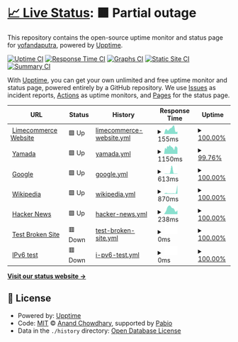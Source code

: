 # [📈 Live Status](https://yofandaputra.github.io/upptime): <!--live status--> **🟧 Partial outage**

This repository contains the open-source uptime monitor and status page for [yofandaputra](https://yofandaputra.github.io/upptime), powered by [Upptime](https://github.com/upptime/upptime).

[![Uptime CI](https://github.com/yofandaputra/upptime/workflows/Uptime%20CI/badge.svg)](https://github.com/yofandaputra/upptime/actions?query=workflow%3A%22Uptime+CI%22)
[![Response Time CI](https://github.com/yofandaputra/upptime/workflows/Response%20Time%20CI/badge.svg)](https://github.com/yofandaputra/upptime/actions?query=workflow%3A%22Response+Time+CI%22)
[![Graphs CI](https://github.com/yofandaputra/upptime/workflows/Graphs%20CI/badge.svg)](https://github.com/yofandaputra/upptime/actions?query=workflow%3A%22Graphs+CI%22)
[![Static Site CI](https://github.com/yofandaputra/upptime/workflows/Static%20Site%20CI/badge.svg)](https://github.com/yofandaputra/upptime/actions?query=workflow%3A%22Static+Site+CI%22)
[![Summary CI](https://github.com/yofandaputra/upptime/workflows/Summary%20CI/badge.svg)](https://github.com/yofandaputra/upptime/actions?query=workflow%3A%22Summary+CI%22)

With [Upptime](https://upptime.js.org), you can get your own unlimited and free uptime monitor and status page, powered entirely by a GitHub repository. We use [Issues](https://github.com/yofandaputra/upptime/issues) as incident reports, [Actions](https://github.com/yofandaputra/upptime/actions) as uptime monitors, and [Pages](https://yofandaputra.github.io/upptime) for the status page.

<!--start: status pages-->
<!-- This summary is generated by Upptime (https://github.com/upptime/upptime) -->
<!-- Do not edit this manually, your changes will be overwritten -->
<!-- prettier-ignore -->
| URL | Status | History | Response Time | Uptime |
| --- | ------ | ------- | ------------- | ------ |
| <img alt="" src="https://icons.duckduckgo.com/ip3/www.limecommerce.com.ico" height="13"> [Limecommerce Website](https://www.limecommerce.com/) | 🟩 Up | [limecommerce-website.yml](https://github.com/yofandaputra/upptime/commits/HEAD/history/limecommerce-website.yml) | <details><summary><img alt="Response time graph" src="./graphs/limecommerce-website/response-time-week.png" height="20"> 155ms</summary><br><a href="https://yofandaputra.github.io/upptime/history/limecommerce-website"><img alt="Response time 164" src="https://img.shields.io/endpoint?url=https%3A%2F%2Fraw.githubusercontent.com%2Fyofandaputra%2Fupptime%2FHEAD%2Fapi%2Flimecommerce-website%2Fresponse-time.json"></a><br><a href="https://yofandaputra.github.io/upptime/history/limecommerce-website"><img alt="24-hour response time 75" src="https://img.shields.io/endpoint?url=https%3A%2F%2Fraw.githubusercontent.com%2Fyofandaputra%2Fupptime%2FHEAD%2Fapi%2Flimecommerce-website%2Fresponse-time-day.json"></a><br><a href="https://yofandaputra.github.io/upptime/history/limecommerce-website"><img alt="7-day response time 155" src="https://img.shields.io/endpoint?url=https%3A%2F%2Fraw.githubusercontent.com%2Fyofandaputra%2Fupptime%2FHEAD%2Fapi%2Flimecommerce-website%2Fresponse-time-week.json"></a><br><a href="https://yofandaputra.github.io/upptime/history/limecommerce-website"><img alt="30-day response time 159" src="https://img.shields.io/endpoint?url=https%3A%2F%2Fraw.githubusercontent.com%2Fyofandaputra%2Fupptime%2FHEAD%2Fapi%2Flimecommerce-website%2Fresponse-time-month.json"></a><br><a href="https://yofandaputra.github.io/upptime/history/limecommerce-website"><img alt="1-year response time 164" src="https://img.shields.io/endpoint?url=https%3A%2F%2Fraw.githubusercontent.com%2Fyofandaputra%2Fupptime%2FHEAD%2Fapi%2Flimecommerce-website%2Fresponse-time-year.json"></a></details> | <details><summary><a href="https://yofandaputra.github.io/upptime/history/limecommerce-website">100.00%</a></summary><a href="https://yofandaputra.github.io/upptime/history/limecommerce-website"><img alt="All-time uptime 99.95%" src="https://img.shields.io/endpoint?url=https%3A%2F%2Fraw.githubusercontent.com%2Fyofandaputra%2Fupptime%2FHEAD%2Fapi%2Flimecommerce-website%2Fuptime.json"></a><br><a href="https://yofandaputra.github.io/upptime/history/limecommerce-website"><img alt="24-hour uptime 100.00%" src="https://img.shields.io/endpoint?url=https%3A%2F%2Fraw.githubusercontent.com%2Fyofandaputra%2Fupptime%2FHEAD%2Fapi%2Flimecommerce-website%2Fuptime-day.json"></a><br><a href="https://yofandaputra.github.io/upptime/history/limecommerce-website"><img alt="7-day uptime 100.00%" src="https://img.shields.io/endpoint?url=https%3A%2F%2Fraw.githubusercontent.com%2Fyofandaputra%2Fupptime%2FHEAD%2Fapi%2Flimecommerce-website%2Fuptime-week.json"></a><br><a href="https://yofandaputra.github.io/upptime/history/limecommerce-website"><img alt="30-day uptime 99.96%" src="https://img.shields.io/endpoint?url=https%3A%2F%2Fraw.githubusercontent.com%2Fyofandaputra%2Fupptime%2FHEAD%2Fapi%2Flimecommerce-website%2Fuptime-month.json"></a><br><a href="https://yofandaputra.github.io/upptime/history/limecommerce-website"><img alt="1-year uptime 99.95%" src="https://img.shields.io/endpoint?url=https%3A%2F%2Fraw.githubusercontent.com%2Fyofandaputra%2Fupptime%2FHEAD%2Fapi%2Flimecommerce-website%2Fuptime-year.json"></a></details>
| <img alt="" src="https://icons.duckduckgo.com/ip3/yamadabestid.com.ico" height="13"> [Yamada](https://yamadabestid.com/) | 🟩 Up | [yamada.yml](https://github.com/yofandaputra/upptime/commits/HEAD/history/yamada.yml) | <details><summary><img alt="Response time graph" src="./graphs/yamada/response-time-week.png" height="20"> 1150ms</summary><br><a href="https://yofandaputra.github.io/upptime/history/yamada"><img alt="Response time 1128" src="https://img.shields.io/endpoint?url=https%3A%2F%2Fraw.githubusercontent.com%2Fyofandaputra%2Fupptime%2FHEAD%2Fapi%2Fyamada%2Fresponse-time.json"></a><br><a href="https://yofandaputra.github.io/upptime/history/yamada"><img alt="24-hour response time 1120" src="https://img.shields.io/endpoint?url=https%3A%2F%2Fraw.githubusercontent.com%2Fyofandaputra%2Fupptime%2FHEAD%2Fapi%2Fyamada%2Fresponse-time-day.json"></a><br><a href="https://yofandaputra.github.io/upptime/history/yamada"><img alt="7-day response time 1150" src="https://img.shields.io/endpoint?url=https%3A%2F%2Fraw.githubusercontent.com%2Fyofandaputra%2Fupptime%2FHEAD%2Fapi%2Fyamada%2Fresponse-time-week.json"></a><br><a href="https://yofandaputra.github.io/upptime/history/yamada"><img alt="30-day response time 1130" src="https://img.shields.io/endpoint?url=https%3A%2F%2Fraw.githubusercontent.com%2Fyofandaputra%2Fupptime%2FHEAD%2Fapi%2Fyamada%2Fresponse-time-month.json"></a><br><a href="https://yofandaputra.github.io/upptime/history/yamada"><img alt="1-year response time 1128" src="https://img.shields.io/endpoint?url=https%3A%2F%2Fraw.githubusercontent.com%2Fyofandaputra%2Fupptime%2FHEAD%2Fapi%2Fyamada%2Fresponse-time-year.json"></a></details> | <details><summary><a href="https://yofandaputra.github.io/upptime/history/yamada">99.76%</a></summary><a href="https://yofandaputra.github.io/upptime/history/yamada"><img alt="All-time uptime 88.11%" src="https://img.shields.io/endpoint?url=https%3A%2F%2Fraw.githubusercontent.com%2Fyofandaputra%2Fupptime%2FHEAD%2Fapi%2Fyamada%2Fuptime.json"></a><br><a href="https://yofandaputra.github.io/upptime/history/yamada"><img alt="24-hour uptime 98.31%" src="https://img.shields.io/endpoint?url=https%3A%2F%2Fraw.githubusercontent.com%2Fyofandaputra%2Fupptime%2FHEAD%2Fapi%2Fyamada%2Fuptime-day.json"></a><br><a href="https://yofandaputra.github.io/upptime/history/yamada"><img alt="7-day uptime 99.76%" src="https://img.shields.io/endpoint?url=https%3A%2F%2Fraw.githubusercontent.com%2Fyofandaputra%2Fupptime%2FHEAD%2Fapi%2Fyamada%2Fuptime-week.json"></a><br><a href="https://yofandaputra.github.io/upptime/history/yamada"><img alt="30-day uptime 99.94%" src="https://img.shields.io/endpoint?url=https%3A%2F%2Fraw.githubusercontent.com%2Fyofandaputra%2Fupptime%2FHEAD%2Fapi%2Fyamada%2Fuptime-month.json"></a><br><a href="https://yofandaputra.github.io/upptime/history/yamada"><img alt="1-year uptime 88.11%" src="https://img.shields.io/endpoint?url=https%3A%2F%2Fraw.githubusercontent.com%2Fyofandaputra%2Fupptime%2FHEAD%2Fapi%2Fyamada%2Fuptime-year.json"></a></details>
| <img alt="" src="https://icons.duckduckgo.com/ip3/www.google.com.ico" height="13"> [Google](https://www.google.com) | 🟩 Up | [google.yml](https://github.com/yofandaputra/upptime/commits/HEAD/history/google.yml) | <details><summary><img alt="Response time graph" src="./graphs/google/response-time-week.png" height="20"> 613ms</summary><br><a href="https://yofandaputra.github.io/upptime/history/google"><img alt="Response time 123" src="https://img.shields.io/endpoint?url=https%3A%2F%2Fraw.githubusercontent.com%2Fyofandaputra%2Fupptime%2FHEAD%2Fapi%2Fgoogle%2Fresponse-time.json"></a><br><a href="https://yofandaputra.github.io/upptime/history/google"><img alt="24-hour response time 78" src="https://img.shields.io/endpoint?url=https%3A%2F%2Fraw.githubusercontent.com%2Fyofandaputra%2Fupptime%2FHEAD%2Fapi%2Fgoogle%2Fresponse-time-day.json"></a><br><a href="https://yofandaputra.github.io/upptime/history/google"><img alt="7-day response time 613" src="https://img.shields.io/endpoint?url=https%3A%2F%2Fraw.githubusercontent.com%2Fyofandaputra%2Fupptime%2FHEAD%2Fapi%2Fgoogle%2Fresponse-time-week.json"></a><br><a href="https://yofandaputra.github.io/upptime/history/google"><img alt="30-day response time 209" src="https://img.shields.io/endpoint?url=https%3A%2F%2Fraw.githubusercontent.com%2Fyofandaputra%2Fupptime%2FHEAD%2Fapi%2Fgoogle%2Fresponse-time-month.json"></a><br><a href="https://yofandaputra.github.io/upptime/history/google"><img alt="1-year response time 123" src="https://img.shields.io/endpoint?url=https%3A%2F%2Fraw.githubusercontent.com%2Fyofandaputra%2Fupptime%2FHEAD%2Fapi%2Fgoogle%2Fresponse-time-year.json"></a></details> | <details><summary><a href="https://yofandaputra.github.io/upptime/history/google">100.00%</a></summary><a href="https://yofandaputra.github.io/upptime/history/google"><img alt="All-time uptime 100.00%" src="https://img.shields.io/endpoint?url=https%3A%2F%2Fraw.githubusercontent.com%2Fyofandaputra%2Fupptime%2FHEAD%2Fapi%2Fgoogle%2Fuptime.json"></a><br><a href="https://yofandaputra.github.io/upptime/history/google"><img alt="24-hour uptime 100.00%" src="https://img.shields.io/endpoint?url=https%3A%2F%2Fraw.githubusercontent.com%2Fyofandaputra%2Fupptime%2FHEAD%2Fapi%2Fgoogle%2Fuptime-day.json"></a><br><a href="https://yofandaputra.github.io/upptime/history/google"><img alt="7-day uptime 100.00%" src="https://img.shields.io/endpoint?url=https%3A%2F%2Fraw.githubusercontent.com%2Fyofandaputra%2Fupptime%2FHEAD%2Fapi%2Fgoogle%2Fuptime-week.json"></a><br><a href="https://yofandaputra.github.io/upptime/history/google"><img alt="30-day uptime 100.00%" src="https://img.shields.io/endpoint?url=https%3A%2F%2Fraw.githubusercontent.com%2Fyofandaputra%2Fupptime%2FHEAD%2Fapi%2Fgoogle%2Fuptime-month.json"></a><br><a href="https://yofandaputra.github.io/upptime/history/google"><img alt="1-year uptime 100.00%" src="https://img.shields.io/endpoint?url=https%3A%2F%2Fraw.githubusercontent.com%2Fyofandaputra%2Fupptime%2FHEAD%2Fapi%2Fgoogle%2Fuptime-year.json"></a></details>
| <img alt="" src="https://icons.duckduckgo.com/ip3/en.wikipedia.org.ico" height="13"> [Wikipedia](https://en.wikipedia.org) | 🟩 Up | [wikipedia.yml](https://github.com/yofandaputra/upptime/commits/HEAD/history/wikipedia.yml) | <details><summary><img alt="Response time graph" src="./graphs/wikipedia/response-time-week.png" height="20"> 870ms</summary><br><a href="https://yofandaputra.github.io/upptime/history/wikipedia"><img alt="Response time 239" src="https://img.shields.io/endpoint?url=https%3A%2F%2Fraw.githubusercontent.com%2Fyofandaputra%2Fupptime%2FHEAD%2Fapi%2Fwikipedia%2Fresponse-time.json"></a><br><a href="https://yofandaputra.github.io/upptime/history/wikipedia"><img alt="24-hour response time 4696" src="https://img.shields.io/endpoint?url=https%3A%2F%2Fraw.githubusercontent.com%2Fyofandaputra%2Fupptime%2FHEAD%2Fapi%2Fwikipedia%2Fresponse-time-day.json"></a><br><a href="https://yofandaputra.github.io/upptime/history/wikipedia"><img alt="7-day response time 870" src="https://img.shields.io/endpoint?url=https%3A%2F%2Fraw.githubusercontent.com%2Fyofandaputra%2Fupptime%2FHEAD%2Fapi%2Fwikipedia%2Fresponse-time-week.json"></a><br><a href="https://yofandaputra.github.io/upptime/history/wikipedia"><img alt="30-day response time 355" src="https://img.shields.io/endpoint?url=https%3A%2F%2Fraw.githubusercontent.com%2Fyofandaputra%2Fupptime%2FHEAD%2Fapi%2Fwikipedia%2Fresponse-time-month.json"></a><br><a href="https://yofandaputra.github.io/upptime/history/wikipedia"><img alt="1-year response time 239" src="https://img.shields.io/endpoint?url=https%3A%2F%2Fraw.githubusercontent.com%2Fyofandaputra%2Fupptime%2FHEAD%2Fapi%2Fwikipedia%2Fresponse-time-year.json"></a></details> | <details><summary><a href="https://yofandaputra.github.io/upptime/history/wikipedia">100.00%</a></summary><a href="https://yofandaputra.github.io/upptime/history/wikipedia"><img alt="All-time uptime 100.00%" src="https://img.shields.io/endpoint?url=https%3A%2F%2Fraw.githubusercontent.com%2Fyofandaputra%2Fupptime%2FHEAD%2Fapi%2Fwikipedia%2Fuptime.json"></a><br><a href="https://yofandaputra.github.io/upptime/history/wikipedia"><img alt="24-hour uptime 100.00%" src="https://img.shields.io/endpoint?url=https%3A%2F%2Fraw.githubusercontent.com%2Fyofandaputra%2Fupptime%2FHEAD%2Fapi%2Fwikipedia%2Fuptime-day.json"></a><br><a href="https://yofandaputra.github.io/upptime/history/wikipedia"><img alt="7-day uptime 100.00%" src="https://img.shields.io/endpoint?url=https%3A%2F%2Fraw.githubusercontent.com%2Fyofandaputra%2Fupptime%2FHEAD%2Fapi%2Fwikipedia%2Fuptime-week.json"></a><br><a href="https://yofandaputra.github.io/upptime/history/wikipedia"><img alt="30-day uptime 100.00%" src="https://img.shields.io/endpoint?url=https%3A%2F%2Fraw.githubusercontent.com%2Fyofandaputra%2Fupptime%2FHEAD%2Fapi%2Fwikipedia%2Fuptime-month.json"></a><br><a href="https://yofandaputra.github.io/upptime/history/wikipedia"><img alt="1-year uptime 100.00%" src="https://img.shields.io/endpoint?url=https%3A%2F%2Fraw.githubusercontent.com%2Fyofandaputra%2Fupptime%2FHEAD%2Fapi%2Fwikipedia%2Fuptime-year.json"></a></details>
| <img alt="" src="https://icons.duckduckgo.com/ip3/news.ycombinator.com.ico" height="13"> [Hacker News](https://news.ycombinator.com) | 🟩 Up | [hacker-news.yml](https://github.com/yofandaputra/upptime/commits/HEAD/history/hacker-news.yml) | <details><summary><img alt="Response time graph" src="./graphs/hacker-news/response-time-week.png" height="20"> 238ms</summary><br><a href="https://yofandaputra.github.io/upptime/history/hacker-news"><img alt="Response time 335" src="https://img.shields.io/endpoint?url=https%3A%2F%2Fraw.githubusercontent.com%2Fyofandaputra%2Fupptime%2FHEAD%2Fapi%2Fhacker-news%2Fresponse-time.json"></a><br><a href="https://yofandaputra.github.io/upptime/history/hacker-news"><img alt="24-hour response time 164" src="https://img.shields.io/endpoint?url=https%3A%2F%2Fraw.githubusercontent.com%2Fyofandaputra%2Fupptime%2FHEAD%2Fapi%2Fhacker-news%2Fresponse-time-day.json"></a><br><a href="https://yofandaputra.github.io/upptime/history/hacker-news"><img alt="7-day response time 238" src="https://img.shields.io/endpoint?url=https%3A%2F%2Fraw.githubusercontent.com%2Fyofandaputra%2Fupptime%2FHEAD%2Fapi%2Fhacker-news%2Fresponse-time-week.json"></a><br><a href="https://yofandaputra.github.io/upptime/history/hacker-news"><img alt="30-day response time 281" src="https://img.shields.io/endpoint?url=https%3A%2F%2Fraw.githubusercontent.com%2Fyofandaputra%2Fupptime%2FHEAD%2Fapi%2Fhacker-news%2Fresponse-time-month.json"></a><br><a href="https://yofandaputra.github.io/upptime/history/hacker-news"><img alt="1-year response time 335" src="https://img.shields.io/endpoint?url=https%3A%2F%2Fraw.githubusercontent.com%2Fyofandaputra%2Fupptime%2FHEAD%2Fapi%2Fhacker-news%2Fresponse-time-year.json"></a></details> | <details><summary><a href="https://yofandaputra.github.io/upptime/history/hacker-news">100.00%</a></summary><a href="https://yofandaputra.github.io/upptime/history/hacker-news"><img alt="All-time uptime 100.00%" src="https://img.shields.io/endpoint?url=https%3A%2F%2Fraw.githubusercontent.com%2Fyofandaputra%2Fupptime%2FHEAD%2Fapi%2Fhacker-news%2Fuptime.json"></a><br><a href="https://yofandaputra.github.io/upptime/history/hacker-news"><img alt="24-hour uptime 100.00%" src="https://img.shields.io/endpoint?url=https%3A%2F%2Fraw.githubusercontent.com%2Fyofandaputra%2Fupptime%2FHEAD%2Fapi%2Fhacker-news%2Fuptime-day.json"></a><br><a href="https://yofandaputra.github.io/upptime/history/hacker-news"><img alt="7-day uptime 100.00%" src="https://img.shields.io/endpoint?url=https%3A%2F%2Fraw.githubusercontent.com%2Fyofandaputra%2Fupptime%2FHEAD%2Fapi%2Fhacker-news%2Fuptime-week.json"></a><br><a href="https://yofandaputra.github.io/upptime/history/hacker-news"><img alt="30-day uptime 100.00%" src="https://img.shields.io/endpoint?url=https%3A%2F%2Fraw.githubusercontent.com%2Fyofandaputra%2Fupptime%2FHEAD%2Fapi%2Fhacker-news%2Fuptime-month.json"></a><br><a href="https://yofandaputra.github.io/upptime/history/hacker-news"><img alt="1-year uptime 100.00%" src="https://img.shields.io/endpoint?url=https%3A%2F%2Fraw.githubusercontent.com%2Fyofandaputra%2Fupptime%2FHEAD%2Fapi%2Fhacker-news%2Fuptime-year.json"></a></details>
| <img alt="" src="https://icons.duckduckgo.com/ip3/thissitedoesnotexist.koj.co.ico" height="13"> [Test Broken Site](https://thissitedoesnotexist.koj.co) | 🟥 Down | [test-broken-site.yml](https://github.com/yofandaputra/upptime/commits/HEAD/history/test-broken-site.yml) | <details><summary><img alt="Response time graph" src="./graphs/test-broken-site/response-time-week.png" height="20"> 0ms</summary><br><a href="https://yofandaputra.github.io/upptime/history/test-broken-site"><img alt="Response time 0" src="https://img.shields.io/endpoint?url=https%3A%2F%2Fraw.githubusercontent.com%2Fyofandaputra%2Fupptime%2FHEAD%2Fapi%2Ftest-broken-site%2Fresponse-time.json"></a><br><a href="https://yofandaputra.github.io/upptime/history/test-broken-site"><img alt="24-hour response time 0" src="https://img.shields.io/endpoint?url=https%3A%2F%2Fraw.githubusercontent.com%2Fyofandaputra%2Fupptime%2FHEAD%2Fapi%2Ftest-broken-site%2Fresponse-time-day.json"></a><br><a href="https://yofandaputra.github.io/upptime/history/test-broken-site"><img alt="7-day response time 0" src="https://img.shields.io/endpoint?url=https%3A%2F%2Fraw.githubusercontent.com%2Fyofandaputra%2Fupptime%2FHEAD%2Fapi%2Ftest-broken-site%2Fresponse-time-week.json"></a><br><a href="https://yofandaputra.github.io/upptime/history/test-broken-site"><img alt="30-day response time 0" src="https://img.shields.io/endpoint?url=https%3A%2F%2Fraw.githubusercontent.com%2Fyofandaputra%2Fupptime%2FHEAD%2Fapi%2Ftest-broken-site%2Fresponse-time-month.json"></a><br><a href="https://yofandaputra.github.io/upptime/history/test-broken-site"><img alt="1-year response time 0" src="https://img.shields.io/endpoint?url=https%3A%2F%2Fraw.githubusercontent.com%2Fyofandaputra%2Fupptime%2FHEAD%2Fapi%2Ftest-broken-site%2Fresponse-time-year.json"></a></details> | <details><summary><a href="https://yofandaputra.github.io/upptime/history/test-broken-site">100.00%</a></summary><a href="https://yofandaputra.github.io/upptime/history/test-broken-site"><img alt="All-time uptime 100.00%" src="https://img.shields.io/endpoint?url=https%3A%2F%2Fraw.githubusercontent.com%2Fyofandaputra%2Fupptime%2FHEAD%2Fapi%2Ftest-broken-site%2Fuptime.json"></a><br><a href="https://yofandaputra.github.io/upptime/history/test-broken-site"><img alt="24-hour uptime 100.00%" src="https://img.shields.io/endpoint?url=https%3A%2F%2Fraw.githubusercontent.com%2Fyofandaputra%2Fupptime%2FHEAD%2Fapi%2Ftest-broken-site%2Fuptime-day.json"></a><br><a href="https://yofandaputra.github.io/upptime/history/test-broken-site"><img alt="7-day uptime 100.00%" src="https://img.shields.io/endpoint?url=https%3A%2F%2Fraw.githubusercontent.com%2Fyofandaputra%2Fupptime%2FHEAD%2Fapi%2Ftest-broken-site%2Fuptime-week.json"></a><br><a href="https://yofandaputra.github.io/upptime/history/test-broken-site"><img alt="30-day uptime 100.00%" src="https://img.shields.io/endpoint?url=https%3A%2F%2Fraw.githubusercontent.com%2Fyofandaputra%2Fupptime%2FHEAD%2Fapi%2Ftest-broken-site%2Fuptime-month.json"></a><br><a href="https://yofandaputra.github.io/upptime/history/test-broken-site"><img alt="1-year uptime 100.00%" src="https://img.shields.io/endpoint?url=https%3A%2F%2Fraw.githubusercontent.com%2Fyofandaputra%2Fupptime%2FHEAD%2Fapi%2Ftest-broken-site%2Fuptime-year.json"></a></details>
| <img alt="" src="https://icons.duckduckgo.com/ip3/null.ico" height="13"> [IPv6 test](forwardemail.net) | 🟥 Down | [i-pv6-test.yml](https://github.com/yofandaputra/upptime/commits/HEAD/history/i-pv6-test.yml) | <details><summary><img alt="Response time graph" src="./graphs/i-pv6-test/response-time-week.png" height="20"> 0ms</summary><br><a href="https://yofandaputra.github.io/upptime/history/i-pv6-test"><img alt="Response time 0" src="https://img.shields.io/endpoint?url=https%3A%2F%2Fraw.githubusercontent.com%2Fyofandaputra%2Fupptime%2FHEAD%2Fapi%2Fi-pv6-test%2Fresponse-time.json"></a><br><a href="https://yofandaputra.github.io/upptime/history/i-pv6-test"><img alt="24-hour response time 0" src="https://img.shields.io/endpoint?url=https%3A%2F%2Fraw.githubusercontent.com%2Fyofandaputra%2Fupptime%2FHEAD%2Fapi%2Fi-pv6-test%2Fresponse-time-day.json"></a><br><a href="https://yofandaputra.github.io/upptime/history/i-pv6-test"><img alt="7-day response time 0" src="https://img.shields.io/endpoint?url=https%3A%2F%2Fraw.githubusercontent.com%2Fyofandaputra%2Fupptime%2FHEAD%2Fapi%2Fi-pv6-test%2Fresponse-time-week.json"></a><br><a href="https://yofandaputra.github.io/upptime/history/i-pv6-test"><img alt="30-day response time 0" src="https://img.shields.io/endpoint?url=https%3A%2F%2Fraw.githubusercontent.com%2Fyofandaputra%2Fupptime%2FHEAD%2Fapi%2Fi-pv6-test%2Fresponse-time-month.json"></a><br><a href="https://yofandaputra.github.io/upptime/history/i-pv6-test"><img alt="1-year response time 0" src="https://img.shields.io/endpoint?url=https%3A%2F%2Fraw.githubusercontent.com%2Fyofandaputra%2Fupptime%2FHEAD%2Fapi%2Fi-pv6-test%2Fresponse-time-year.json"></a></details> | <details><summary><a href="https://yofandaputra.github.io/upptime/history/i-pv6-test">100.00%</a></summary><a href="https://yofandaputra.github.io/upptime/history/i-pv6-test"><img alt="All-time uptime 100.00%" src="https://img.shields.io/endpoint?url=https%3A%2F%2Fraw.githubusercontent.com%2Fyofandaputra%2Fupptime%2FHEAD%2Fapi%2Fi-pv6-test%2Fuptime.json"></a><br><a href="https://yofandaputra.github.io/upptime/history/i-pv6-test"><img alt="24-hour uptime 100.00%" src="https://img.shields.io/endpoint?url=https%3A%2F%2Fraw.githubusercontent.com%2Fyofandaputra%2Fupptime%2FHEAD%2Fapi%2Fi-pv6-test%2Fuptime-day.json"></a><br><a href="https://yofandaputra.github.io/upptime/history/i-pv6-test"><img alt="7-day uptime 100.00%" src="https://img.shields.io/endpoint?url=https%3A%2F%2Fraw.githubusercontent.com%2Fyofandaputra%2Fupptime%2FHEAD%2Fapi%2Fi-pv6-test%2Fuptime-week.json"></a><br><a href="https://yofandaputra.github.io/upptime/history/i-pv6-test"><img alt="30-day uptime 100.00%" src="https://img.shields.io/endpoint?url=https%3A%2F%2Fraw.githubusercontent.com%2Fyofandaputra%2Fupptime%2FHEAD%2Fapi%2Fi-pv6-test%2Fuptime-month.json"></a><br><a href="https://yofandaputra.github.io/upptime/history/i-pv6-test"><img alt="1-year uptime 100.00%" src="https://img.shields.io/endpoint?url=https%3A%2F%2Fraw.githubusercontent.com%2Fyofandaputra%2Fupptime%2FHEAD%2Fapi%2Fi-pv6-test%2Fuptime-year.json"></a></details>

<!--end: status pages-->

[**Visit our status website →**](https://yofandaputra.github.io/upptime)

## 📄 License

- Powered by: [Upptime](https://github.com/upptime/upptime)
- Code: [MIT](./LICENSE) © [Anand Chowdhary](https://anandchowdhary.com), supported by [Pabio](https://pabio.com)
- Data in the `./history` directory: [Open Database License](https://opendatacommons.org/licenses/odbl/1-0/)
